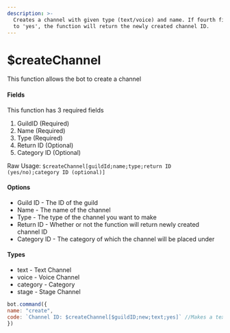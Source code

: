 ```yaml
---
description: >-
  Creates a channel with given type (text/voice) and name. If fourth field is set
  to 'yes', the function will return the newly created channel ID.
---
```


# $createChannel

This function allows the bot to create a channel

#### Fields

This function has 3 required fields

1. GuildID \(Required\)
2. Name \(Required\)
3. Type \(Required\)
4. Return ID \(Optional\)
5. Category ID \(Optional\)

Raw Usage: `$createChannel[guildId;name;type;return ID (yes/no);category ID (optional)]`

#### Options

* Guild ID - The ID of the guild
* Name - The name of the channel
* Type - The type of the channel you want to make
* Return ID - Whether or not the function will return newly created channel ID
* Category ID - The category of which the channel will be placed under

#### Types

* text - Text Channel
* voice - Voice Channel
* category - Category
* stage - Stage Channel

```javascript
bot.command({
name: "create",
code: `Channel ID: $createChannel[$guildID;new;text;yes]` //Makes a text channel named "new"
})
```

